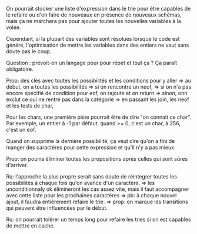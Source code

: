 On pourrait stocker une liste d'expression dans le trie pour être capables de le refaire ou d'en faire de nouveaux en présence de nouveaux schémas, mais ça ne marchera pas pour ajouter toutes les nouvelles variables à la volée.

Cependant, si la plupart des variables sont résolues lorsque le code est généré, l'optimisation de mettre les variables dans des entiers ne vaut sans doute pas le coup.

Question : prévoit-on un langage pour pour répet et tout ça ? Ça paraît obligatoire.

Prop: des clés avec toutes les possibilités et les conditions pour y aller
  => au début, on a toutes les possibilités
  => si on rencontre un neof, 
     => si on n'a pas encore spécifié de condition pour eof, on rajoute et on return
     => sinon, onn exclut ce qui ne rentre pas dans la catégorie
  => en passant les join, les neof et les tests de char, 

Pour les chars, une première piste pourrait être de dire "on connait ce char". Par exemple, un entier à -1 par défaut. quand >= 0, c'est un char, à 256, c'est un eof.

Quand on supprime la dernière possibilité, ça veut dire qu'on a fini de manger des caractères pour cette expression et qu'il n'y a pas mieux.

Prop: on pourra éliminer toutes les propositions après celles qui sont sûres d'arriver.

Rq: l'approche la plus propre serait sans doute de réintegrer toutes les possibilités à chaque fois qu'on avance d'un caractère.
  => les unconditionnaly ok élimineront les cas assez vite, mais il faut accompagner avec cette liste pour les prochaines caractères
  => pb: à chaque nouvel ajout, il faudra entièrement refaire le trie.
  => prop: on marque les transitions qui peuvent être influencées par le début.

Rq: on pourrait tolérer un temps long pour refaire les tries si on est capables de mettre en cache.

